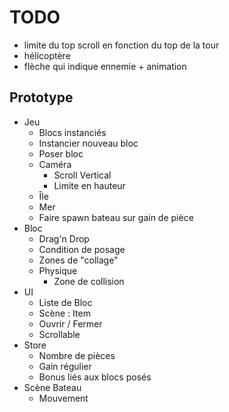 # TODO

- limite du top scroll en fonction du top de la tour
- hélicoptère 
- flèche qui indique ennemie + animation

## Prototype

- Jeu
  - Blocs instanciés
  - Instancier nouveau bloc
  - Poser bloc
  - Caméra
	- Scroll Vertical
	- Limite en hauteur
  - Île
  - Mer
  - Faire spawn bateau sur gain de pièce
- Bloc
  - Drag'n Drop
  - Condition de posage
  - Zones de "collage"
  - Physique
	- Zone de collision
- UI
  - Liste de Bloc
  - Scène : Item
  - Ouvrir / Fermer
  - Scrollable
- Store
  - Nombre de pièces
  - Gain régulier
  - Bonus liés aux blocs posés
- Scène Bateau
  - Mouvement
